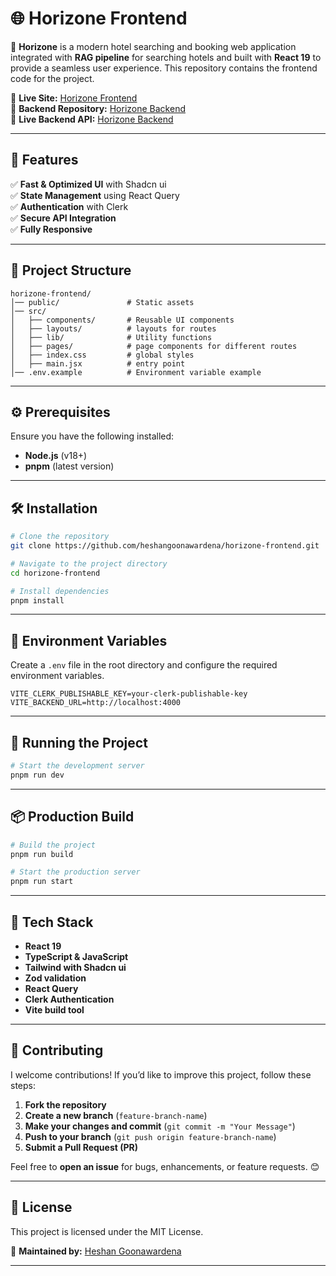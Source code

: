# 🌐 Horizone Frontend  

🚀 **Horizone** is a modern hotel searching and booking web application integrated with **RAG pipeline** for searching hotels and built with **React 19** to provide a seamless user experience. This repository contains the frontend code for the project.  

🔗 **Live Site:** [Horizone Frontend](https://github.com/heshangoonawardena/horizone-frontend)  
🔗 **Backend Repository:** [Horizone Backend](https://github.com/heshangoonawardena/horizone-backend)  
🔗 **Live Backend API:** [Horizone Backend](https://horizone-backend-heshan.onrender.com)  

---

## 📌 Features  
✅ **Fast & Optimized UI** with Shadcn ui  
✅ **State Management** using React Query  
✅ **Authentication** with Clerk  
✅ **Secure API Integration**  
✅ **Fully Responsive**  

---

## 📂 Project Structure  

```
horizone-frontend/
│── public/               # Static assets  
│── src/  
│   ├── components/       # Reusable UI components  
│   ├── layouts/          # layouts for routes
│   ├── lib/              # Utility functions
│   ├── pages/            # page components for different routes
│   ├── index.css         # global styles
│   ├── main.jsx          # entry point
│── .env.example          # Environment variable example
```

---

## ⚙️ Prerequisites  

Ensure you have the following installed:  
- **Node.js** (v18+)  
- **pnpm** (latest version)  

---

## 🛠️ Installation  

```sh
# Clone the repository  
git clone https://github.com/heshangoonawardena/horizone-frontend.git  

# Navigate to the project directory  
cd horizone-frontend  

# Install dependencies  
pnpm install 
```

---

## 🔧 Environment Variables  

Create a `.env` file in the root directory and configure the required environment variables.  

```env
VITE_CLERK_PUBLISHABLE_KEY=your-clerk-publishable-key
VITE_BACKEND_URL=http://localhost:4000
```

---

## 🚀 Running the Project  

```sh
# Start the development server  
pnpm run dev  
```

---

## 📦 Production Build  

```sh
# Build the project  
pnpm run build  

# Start the production server  
pnpm run start  
```

---


## 🎯 Tech Stack  

- **React 19**  
- **TypeScript & JavaScript**  
- **Tailwind with Shadcn ui**  
- **Zod validation**  
- **React Query**  
- **Clerk Authentication**  
- **Vite build tool**  

---

## 🤝 Contributing  

I welcome contributions! If you’d like to improve this project, follow these steps:  

1. **Fork the repository**  
2. **Create a new branch** (`feature-branch-name`)  
3. **Make your changes and commit** (`git commit -m "Your Message"`)  
4. **Push to your branch** (`git push origin feature-branch-name`)  
5. **Submit a Pull Request (PR)**  

Feel free to **open an issue** for bugs, enhancements, or feature requests. 😊  


---

## 📝 License  

This project is licensed under the MIT License.  

📌 **Maintained by:** [Heshan Goonawardena](https://github.com/heshangoonawardena)  


---
